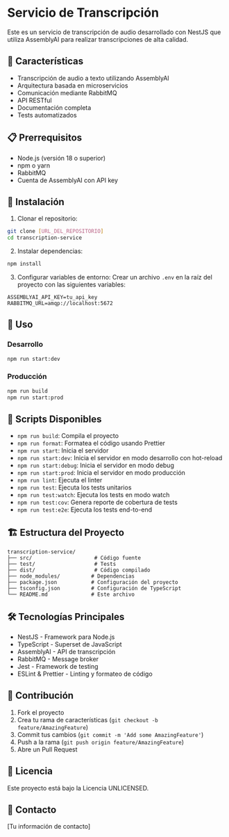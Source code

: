 # Servicio de Transcripción

Este es un servicio de transcripción de audio desarrollado con NestJS que utiliza AssemblyAI para realizar transcripciones de alta calidad.

## 🚀 Características

- Transcripción de audio a texto utilizando AssemblyAI
- Arquitectura basada en microservicios
- Comunicación mediante RabbitMQ
- API RESTful
- Documentación completa
- Tests automatizados

## 📋 Prerrequisitos

- Node.js (versión 18 o superior)
- npm o yarn
- RabbitMQ
- Cuenta de AssemblyAI con API key

## 🔧 Instalación

1. Clonar el repositorio:
```bash
git clone [URL_DEL_REPOSITORIO]
cd transcription-service
```

2. Instalar dependencias:
```bash
npm install
```

3. Configurar variables de entorno:
Crear un archivo `.env` en la raíz del proyecto con las siguientes variables:
```env
ASSEMBLYAI_API_KEY=tu_api_key
RABBITMQ_URL=amqp://localhost:5672
```

## 🚀 Uso

### Desarrollo
```bash
npm run start:dev
```

### Producción
```bash
npm run build
npm run start:prod
```

## 📝 Scripts Disponibles

- `npm run build`: Compila el proyecto
- `npm run format`: Formatea el código usando Prettier
- `npm run start`: Inicia el servidor
- `npm run start:dev`: Inicia el servidor en modo desarrollo con hot-reload
- `npm run start:debug`: Inicia el servidor en modo debug
- `npm run start:prod`: Inicia el servidor en modo producción
- `npm run lint`: Ejecuta el linter
- `npm run test`: Ejecuta los tests unitarios
- `npm run test:watch`: Ejecuta los tests en modo watch
- `npm run test:cov`: Genera reporte de cobertura de tests
- `npm run test:e2e`: Ejecuta los tests end-to-end

## 🏗️ Estructura del Proyecto

```
transcription-service/
├── src/                    # Código fuente
├── test/                   # Tests
├── dist/                   # Código compilado
├── node_modules/          # Dependencias
├── package.json           # Configuración del proyecto
├── tsconfig.json          # Configuración de TypeScript
└── README.md              # Este archivo
```

## 🛠️ Tecnologías Principales

- NestJS - Framework para Node.js
- TypeScript - Superset de JavaScript
- AssemblyAI - API de transcripción
- RabbitMQ - Message broker
- Jest - Framework de testing
- ESLint & Prettier - Linting y formateo de código

## 🤝 Contribución

1. Fork el proyecto
2. Crea tu rama de características (`git checkout -b feature/AmazingFeature`)
3. Commit tus cambios (`git commit -m 'Add some AmazingFeature'`)
4. Push a la rama (`git push origin feature/AmazingFeature`)
5. Abre un Pull Request

## 📄 Licencia

Este proyecto está bajo la Licencia UNLICENSED.

## 📧 Contacto

[Tu información de contacto] 